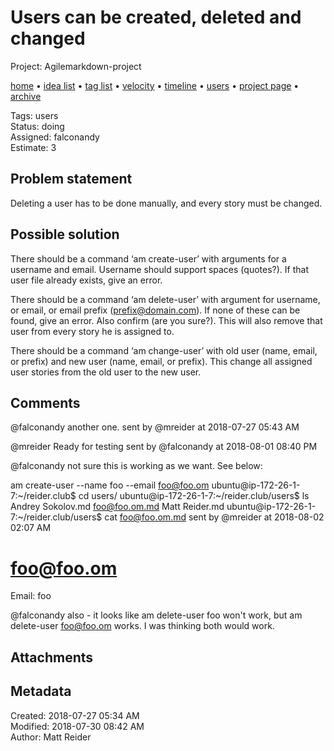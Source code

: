 # Users can be created, deleted and changed

Project: Agilemarkdown-project

[home](../index.md) • [idea list](../ideas.md) • [tag list](../tags.md) • [velocity](../velocity.md) • [timeline](../timeline.md) • [users](../users.md) • [project page](../agilemarkdown-project.md) • [archive](archive.md)

Tags: users  
Status: doing  
Assigned: falconandy  
Estimate: 3  

## Problem statement

Deleting a user has to be done manually, and every story must be changed.

## Possible solution

There should be a command ‘am create-user’ with arguments for a username and email. Username should support spaces (quotes?). If that user file already exists, give an error.

There should be a command ‘am delete-user’ with argument for username, or email, or email prefix (prefix@domain.com). If none of these can be found, give an error. Also confirm (are you sure?). This will also remove that user from every story he is assigned to.

There should be a command ‘am change-user’ with old user (name, email, or prefix) and new user (name, email, or prefix). This change all assigned user stories from the old user to the new user.

## Comments

@falconandy another one.
sent by @mreider at 2018-07-27 05:43 AM

@mreider Ready for testing
sent by @falconandy at 2018-08-01 08:40 PM

@falconandy not sure this is working as we want. See below:

am create-user --name foo --email foo@foo.om
ubuntu@ip-172-26-1-7:~/reider.club$ cd users/
ubuntu@ip-172-26-1-7:~/reider.club/users$ ls
Andrey Sokolov.md  foo@foo.om.md  Matt Reider.md
ubuntu@ip-172-26-1-7:~/reider.club/users$ cat foo@foo.om.md
sent by @mreider at 2018-08-02 02:07 AM
# foo@foo.om

Email: foo

@falconandy also - it looks like am delete-user foo won't work, but am delete-user foo@foo.om works. I was thinking both would work.

## Attachments

## Metadata

Created: 2018-07-27 05:34 AM  
Modified: 2018-07-30 08:42 AM  
Author: Matt Reider  
